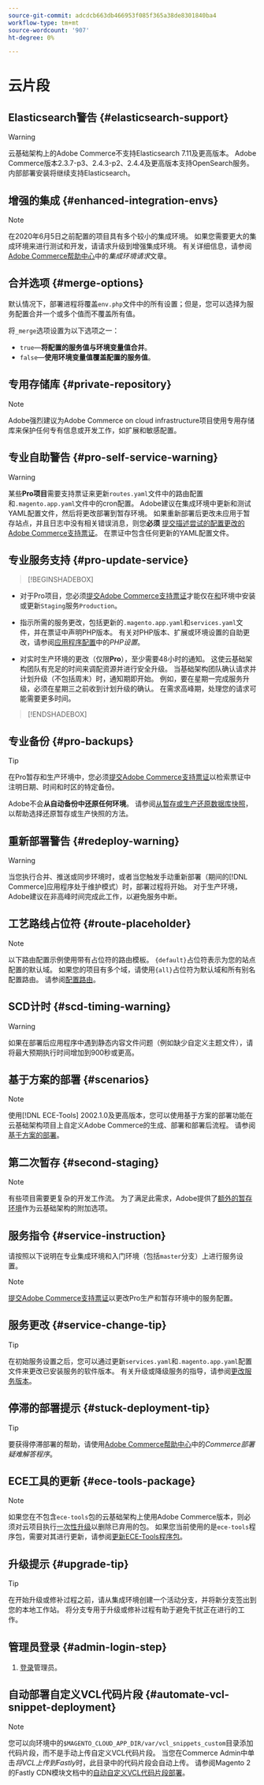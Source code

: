 ```yaml
---
source-git-commit: adcdcb663db466953f085f365a38de8301840ba4
workflow-type: tm+mt
source-wordcount: '907'
ht-degree: 0%

---
```

# 云片段

## Elasticsearch警告 {#elasticsearch-support}

>[!WARNING]
>
>云基础架构上的Adobe Commerce不支持Elasticsearch 7.11及更高版本。 Adobe Commerce版本2.3.7-p3、2.4.3-p2、2.4.4及更高版本支持OpenSearch服务。 内部部署安装将继续支持Elasticsearch。

## 增强的集成 {#enhanced-integration-envs}

>[!NOTE]
>
>在2020年6月5日之前配置的项目具有多个较小的集成环境。 如果您需要更大的集成环境来进行测试和开发，请请求升级到增强集成环境。 有关详细信息，请参阅[Adobe Commerce帮助中心](https://experienceleague.adobe.com/docs/commerce-knowledge-base/kb/announcements/commerce-announcements/integration-environment-enhancement-request-pro-and-starter.html)中的&#x200B;_集成环境请求_&#x200B;文章。

## 合并选项 {#merge-options}

默认情况下，部署进程将覆盖`env.php`文件中的所有设置；但是，您可以选择为服务配置合并一个或多个值而不覆盖所有值。

将`_merge`选项设置为以下选项之一：

- `true`—**将配置的服务值与环境变量值合并**。
- `false`—**使用环境变量值覆盖配置的服务值**。

## 专用存储库 {#private-repository}

>[!NOTE]
>
>Adobe强烈建议为Adobe Commerce on cloud infrastructure项目使用专用存储库来保护任何专有信息或开发工作，如扩展和敏感配置。

## 专业自助警告 {#pro-self-service-warning}

>[!WARNING]
>
>某些&#x200B;**Pro项目**&#x200B;需要支持票证来更新`routes.yaml`文件中的路由配置和`.magento.app.yaml`文件中的cron配置。 Adobe建议在集成环境中更新和测试YAML配置文件，然后将更改部署到暂存环境。 如果重新部署后更改未应用于暂存站点，并且日志中没有相关错误消息，则您&#x200B;**必须** [提交描述尝试的配置更改的Adobe Commerce支持票证](https://experienceleague.adobe.com/docs/commerce-knowledge-base/kb/help-center-guide/magento-help-center-user-guide.html#submit-ticket)。 在票证中包含任何更新的YAML配置文件。

## 专业服务支持 {#pro-update-service}

>[!BEGINSHADEBOX]

- 对于Pro项目，您必须[提交Adobe Commerce支持票证](https://experienceleague.adobe.com/docs/commerce-knowledge-base/kb/help-center-guide/magento-help-center-user-guide.html#submit-ticket)才能仅在[和](https://experienceleague.adobe.com/docs/commerce-on-cloud/user-guide/configure/service/services-yaml.html)环境中安装或更新`Staging`服务`Production`。

- 指示所需的服务更改，包括更新的`.magento.app.yaml`和`services.yaml`文件，并在票证中声明PHP版本。 有关对PHP版本、扩展或环境设置的自助更改，请参阅[应用程序配置](https://experienceleague.adobe.com/docs/commerce-on-cloud/user-guide/configure/app/php-settings.html)中的&#x200B;_PHP设置_。

- 对实时生产环境的更改（仅限&#x200B;**Pro**），至少需要48小时的通知。 这使云基础架构团队有充足的时间来调配资源并进行安全升级。 当基础架构团队确认请求并计划升级（不包括周末）时，通知期即开始。 例如，要在星期一完成服务升级，必须在星期三之前收到计划升级的确认。 在需求高峰期，处理您的请求可能需要更多时间。

>[!ENDSHADEBOX]

## 专业备份 {#pro-backups}

>[!TIP]
>
>在Pro暂存和生产环境中，您必须[提交Adobe Commerce支持票证](https://experienceleague.adobe.com/docs/commerce-knowledge-base/kb/help-center-guide/magento-help-center-user-guide.html#submit-ticket)以检索票证中注明日期、时间和时区的特定备份。
>
>Adobe不会&#x200B;**从自动备份中还原任何环境**。 请参阅[从暂存或生产还原数据库快照](https://experienceleague.adobe.com/docs/commerce-knowledge-base/kb/how-to/restore-a-db-snapshot-from-staging-or-production.html)，以帮助选择还原暂存或生产快照的方法。

## 重新部署警告 {#redeploy-warning}

>[!WARNING]
>
>当您执行合并、推送或同步环境时，或者当您触发手动重新部署（期间的[!DNL Commerce]应用程序处于维护模式）时，部署过程将开始。 对于生产环境，Adobe建议在非高峰时间完成此工作，以避免服务中断。

## 工艺路线占位符 {#route-placeholder}

>[!NOTE]
>
>以下路由配置示例使用带有占位符的路由模板。 `{default}`占位符表示为您的站点配置的默认域。 如果您的项目有多个域，请使用`{all}`占位符为默认域和所有别名配置路由。 请参阅[配置路由](/help/cloud-guide/routes/routes-yaml.md)。

## SCD计时 {#scd-timing-warning}

>[!WARNING]
>
>如果在部署后应用程序中遇到静态内容文件问题（例如缺少自定义主题文件），请将最大预期执行时间增加到900秒或更高。

## 基于方案的部署 {#scenarios}

>[!NOTE]
>
>使用[!DNL ECE-Tools] 2002.1.0及更高版本，您可以使用基于方案的部署功能在云基础架构项目上自定义Adobe Commerce的生成、部署和部署后流程。 请参阅[基于方案的部署](/help/cloud-guide/deploy/scenario-based.md)。

## 第二次暂存 {#second-staging}

>[!NOTE]
>
>有些项目需要更复杂的开发工作流。 为了满足此需求，Adobe提供了[额外的暂存环境](/help/cloud-guide/test/second-staging.md)作为云基础架构的附加选项。

## 服务指令 {#service-instruction}

请按照以下说明在专业集成环境和入门环境（包括`master`分支）上进行服务设置。

>[!NOTE]
>
>[提交Adobe Commerce支持票证](https://experienceleague.adobe.com/docs/commerce-knowledge-base/kb/help-center-guide/magento-help-center-user-guide.html#submit-ticket)以更改Pro生产和暂存环境中的服务配置。

## 服务更改 {#service-change-tip}

>[!TIP]
>
>在初始服务设置之后，您可以通过更新`services.yaml`和`.magento.app.yaml`配置文件来更改已安装服务的软件版本。 有关升级或降级服务的指导，请参阅[更改服务版本](/help/cloud-guide/services/services-yaml.md#change-service-version)。

## 停滞的部署提示 {#stuck-deployment-tip}

>[!TIP]
>
>要获得停滞部署的帮助，请使用[Adobe Commerce帮助中心](https://experienceleague.adobe.com/docs/commerce-knowledge-base/kb/troubleshooting/deployment/magento-deployment-troubleshooter.html)中的&#x200B;_Commerce部署疑难解答程序_。

## ECE工具的更新 {#ece-tools-package}

>[!NOTE]
>
>如果您在不包含`ece-tools`包的云基础架构上使用Adobe Commerce版本，则必须对云项目执行[一次性升级](/help/cloud-guide/dev-tools/install-package.md)以删除已弃用的包。 如果您当前使用的是`ece-tools`程序包，需要对其进行更新，请参阅[更新ECE-Tools程序包](/help/cloud-guide/dev-tools/update-package.md)。

## 升级提示 {#upgrade-tip}

>[!TIP]
>
>在开始升级或修补过程之前，请从集成环境创建一个活动分支，并将新分支签出到您的本地工作站。 将分支专用于升级或修补过程有助于避免干扰正在进行的工作。

<!-- Fastly-related snippets begin -->

## 管理员登录 {#admin-login-step}

1. [登录](/help/get-started/onboarding.md#access-your-admin-panel)管理员。

## 自动部署自定义VCL代码片段 {#automate-vcl-snippet-deployment}

>[!NOTE]
>
>您可以向环境中的`$MAGENTO_CLOUD_APP_DIR/var/vcl_snippets_custom`目录添加代码片段，而不是手动上传自定义VCL代码片段。 当您在Commerce Admin中单击&#x200B;_将VCL上传到Fastly_&#x200B;时，此目录中的代码片段会自动上传。 请参阅Magento 2的Fastly CDN模块文档中的[自动自定义VCL代码片段部署](https://github.com/fastly/fastly-magento2/blob/master/Documentation/Guides/CUSTOM-VCL-SNIPPETS.md#automated-custom-vcl-snippets-deployment)。

<!-- Fastly-related snippets end -->
